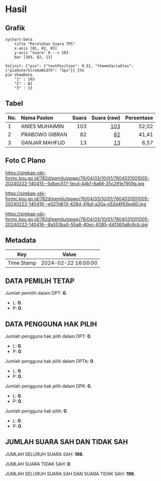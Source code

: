 # Hasil

## Grafik

```mermaid
xychart-beta
    title "Perolehan Suara TPS"
    x-axis [01, 02, 03]
    y-axis "Suara" 0 --> 103
    bar [103, 82, 13]
```

```mermaid
%%{init: {"pie": {"textPosition": 0.5}, "themeVariables": {"pieOuterStrokeWidth": "5px"}} }%%
pie showData
    "1" : 103
    "2" : 82
    "3" : 13
```

## Tabel

| No. | Nama Paslon    | Suara | Suara (raw) | Persentase |
|:--- |:-------------- | -----:| -----------:| ----------:|
| 1   | ANIES MUHAIMIN | 103   | [103][p-1]  | 52,02      |
| 2   | PRABOWO GIBRAN | 82    | [82][p-2]   | 41,41      |
| 3   | GANJAR MAHFUD  | 13    | [13][p-3]   | 6,57       |


[p-1]: https://github.com/gigit-pemilu/pemilu-2024-76-sulawesi-barat/blob/main/pilpres/hitung-suara/sub/76-sulawesi-barat/sub/04-polewali-mandar/sub/03-wonomulyo/sub/1001-sidodadi/sub/005-tps/sub/paslon-1.txt
[p-2]: https://github.com/gigit-pemilu/pemilu-2024-76-sulawesi-barat/blob/main/pilpres/hitung-suara/sub/76-sulawesi-barat/sub/04-polewali-mandar/sub/03-wonomulyo/sub/1001-sidodadi/sub/005-tps/sub/paslon-2.txt
[p-3]: https://github.com/gigit-pemilu/pemilu-2024-76-sulawesi-barat/blob/main/pilpres/hitung-suara/sub/76-sulawesi-barat/sub/04-polewali-mandar/sub/03-wonomulyo/sub/1001-sidodadi/sub/005-tps/sub/paslon-3.txt

## Foto C Plano

https://sirekap-obj-formc.kpu.go.id/782d/pemilu/ppwp/76/04/03/10/01/7604031001005-20240222-140415--5dbec517-1ecd-44b1-8a68-25c291e7909a.jpg

https://sirekap-obj-formc.kpu.go.id/782d/pemilu/ppwp/76/04/03/10/01/7604031001005-20240222-140416--e027d613-428d-41bd-a20a-e52d4f63ee80.jpg

https://sirekap-obj-formc.kpu.go.id/782d/pemilu/ppwp/76/04/03/10/01/7604031001005-20240222-140416--8a553ba5-55a8-40ec-8385-44f360a8c6cb.jpg


## Metadata

| Key        | Value               |
| ---------- | ------------------- |
| Time Stamp | 2024-02-22 16:00:00 |


## DATA PEMILIH TETAP

Jumlah pemilih dalam DPT: **0**.
 * L: **0**.
 * P: **0**.

## DATA PENGGUNA HAK PILIH

Jumlah pengguna hak pilih dalam DPT: **0**.
 * L: **0**.
 * P: **0**.

Jumlah pengguna hak pilih dalam DPTb: **0**.
 * L: **0**.
 * P: **0**.

Jumlah pengguna hak pilih dalam DPK: **0**.
 * L: **0**.
 * P: **0**.

Jumlah pengguna hak pilih: **0**.
 * L: **0**.
 * P: **0**.

## JUMLAH SUARA SAH DAN TIDAK SAH

JUMLAH SELURUH SUARA SAH: **198**.

JUMLAH SUARA TIDAK SAH: **0**.

JUMLAH SELURUH SUARA SAH DAN SUARA TIDAK SAH: **198**.


